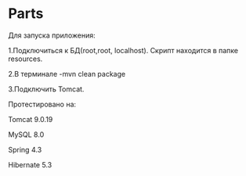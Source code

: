 # Parts

Для запуска приложения:

1.Подключиться к БД(root,root, localhost). Скрипт находится в папке resources.

2.В терминале -mvn clean package

3.Подключить Tomcat.

Протестировано на:

Tomcat 9.0.19

MySQL 8.0

Spring 4.3

Hibernate 5.3
